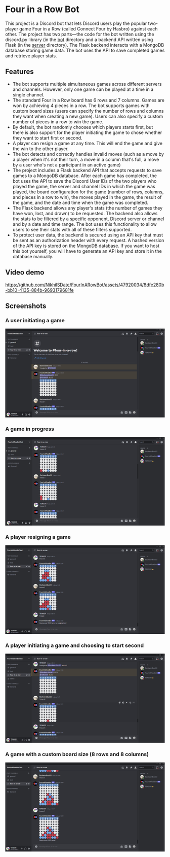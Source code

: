 # Four in a Row Bot

This project is a Discord bot that lets Discord users play the popular two-player game 
Four in a Row (called Connect Four by Hasbro) against each other. The project has two parts—the code for the bot written using the discord.py library (in the [bot](/bot) directory and a backend API written using Flask (in the [server](/server) directory). The Flask backend interacts with a MongoDB database storing game data. The bot uses the API to save completed games and retrieve player stats. 

## Features


* The bot supports multiple simultaneous games across different servers and channels. However, 
only one game can be played at a time in a single channel.
* The standard Four in a Row board has 6 rows and 7 columns. Games are won by achieving 4 pieces in a row. The bot 
  supports games with custom board sizes (users can specify the number of rows and columns they want when creating  a new game).
  Users can also specify a custom number of pieces in a row to win the game.
* By default, the bot randomly chooses which players starts first, but there is also support for the player 
  initiating the game to chose whether they want to start first or second.
* A player can resign a game at any time. This will end the game and give the win to the other player.
* The bot detects and correctly handles invalid moves (such as a move by a player when it's not their turn, a move 
  in a column that's full, a move by a user who's not a participant in an active game)
* The project includes a Flask backend API that accepts requests to save games to a MongoDB database. After each game has completed, the bot uses the API to save the Discord User IDs of the two players who played the game, the server and channel IDs in which the game was played, the board configuration for the game (number of rows, columns, and pieces in a row to win), the moves played in the game, the result of the game, and the date and time when the game was completed.
* The Flask backend allows any player's stats (the number of games they have won, lost, and drawn) to be requested. The backend also allows the stats to be filtered by a specific opponent, Discord server or channel and by a date and time range. The bot uses this functionality to allow users to see their stats with all of these filters supported.
* To protect user data, the backend is secured using an API key that must be sent as an authorization header with every request. A hashed version of the API key is stored on the MongoDB database. If you want to host this bot yourself, you will have to generate an API key and store it in the database manually.

## Video demo

https://github.com/NikhilSDate/FourInARowBot/assets/47920034/8dfe280b-bb10-4135-884b-9693179681fe

## Screenshots

### A user initiating a game
![game start](media/game_start.png)

### A game in progress

![game in progress](media/game_in_progress.png)

### A player resigning a game

![resign](media/resign.png)

### A player initiating a game and choosing to start second
![starting second](media/starting_second.png)

### A game with a custom board size (8 rows and 8 columns)

![8x8 board](media/custom_board.png)




